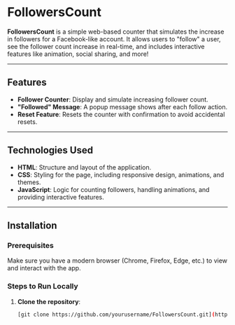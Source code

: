 # FollowersCount

**FollowersCount** is a simple web-based counter that simulates the increase in followers for a Facebook-like account. It allows users to "follow" a user, see the follower count increase in real-time, and includes interactive features like animation, social sharing, and more!

---

## Features

- **Follower Counter**: Display and simulate increasing follower count.
- **"Followed" Message**: A popup message shows after each follow action.
- **Reset Feature**: Resets the counter with confirmation to avoid accidental resets.


---

## Technologies Used

- **HTML**: Structure and layout of the application.
- **CSS**: Styling for the page, including responsive design, animations, and themes.
- **JavaScript**: Logic for counting followers, handling animations, and providing interactive features.

---

## Installation

### Prerequisites

Make sure you have a modern browser (Chrome, Firefox, Edge, etc.) to view and interact with the app.

### Steps to Run Locally

1. **Clone the repository**:
   ```bash
   [git clone https://github.com/yourusername/FollowersCount.git](https://github.com/CollinsEz34/FollowersCount.git)
